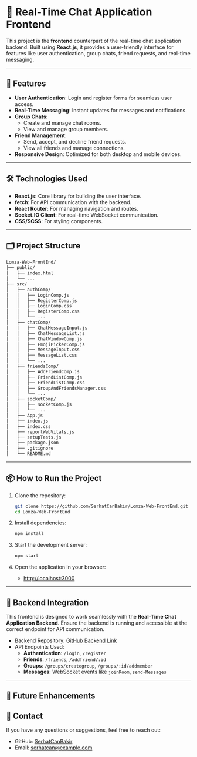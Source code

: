 # 📡 Real-Time Chat Application Frontend

This project is the **frontend** counterpart of the real-time chat application backend. Built using **React.js**, it provides a user-friendly interface for features like user authentication, group chats, friend requests, and real-time messaging.

---

## 🚀 Features

- **User Authentication**: Login and register forms for seamless user access.
- **Real-Time Messaging**: Instant updates for messages and notifications.
- **Group Chats**:
  - Create and manage chat rooms.
  - View and manage group members.
- **Friend Management**:
  - Send, accept, and decline friend requests.
  - View all friends and manage connections.
- **Responsive Design**: Optimized for both desktop and mobile devices.

---

## 🛠️ Technologies Used

- **React.js**: Core library for building the user interface.
- **fetch**: For API communication with the backend.
- **React Router**: For managing navigation and routes.
- **Socket.IO Client**: For real-time WebSocket communication.
- **CSS/SCSS**: For styling components.

---

## 🗂️ Project Structure

```bash
Lomza-Web-FrontEnd/
├── public/
│   ├── index.html
│   └── ...
├── src/
│   ├── authComp/
│   │   ├── LoginComp.js
│   │   ├── RegisterComp.js
│   │   ├── LoginComp.css
│   │   ├── RegisterComp.css
│   │   └── ...
│   ├── chatComp/
│   │   ├── ChatMessageInput.js
│   │   ├── ChatMessageList.js
│   │   ├── ChatWindowComp.js
│   │   ├── EmojiPickerComp.js
│   │   ├── MessageInput.css
│   │   ├── MessageList.css
│   │   └── ...
│   ├── friendsComp/
│   │   ├── AddFriendComp.js
│   │   ├── FriendListComp.js
│   │   ├── FriendListComp.css
│   │   ├── GroupAndFriendsManager.css
│   │   └── ...
│   ├── socketComp/
│   │   ├── socketComp.js
│   │   └── ...
│   ├── App.js
│   ├── index.js
│   ├── index.css
│   ├── reportWebVitals.js
│   ├── setupTests.js
│   ├── package.json
│   ├── .gitignore
│   └── README.md
```

---

## 📦 How to Run the Project

1. Clone the repository:
   ```bash
   git clone https://github.com/SerhatCanBakir/Lomza-Web-FrontEnd.git
   cd Lomza-Web-FrontEnd
   ```

2. Install dependencies:
   ```bash
   npm install
   ```

3. Start the development server:
   ```bash
   npm start
   ```

4. Open the application in your browser:
   - [http://localhost:3000](http://localhost:3000)

---

## 🔗 Backend Integration

This frontend is designed to work seamlessly with the **Real-Time Chat Application Backend**. Ensure the backend is running and accessible at the correct endpoint for API communication.

- Backend Repository: [GitHub Backend Link](https://github.com/SerhatCanBakir/LomzaWebBackEnd)
- API Endpoints Used:
  - **Authentication**: `/login`, `/register`
  - **Friends**: `/friends`, `/addfriend/:id`
  - **Groups**: `/groups/creategroup`, `/groups/:id/addmember`
  - **Messages**: WebSocket events like `joinRoom`, `send-Messages`

---

## 📌 Future Enhancements


## 📩 Contact

If you have any questions or suggestions, feel free to reach out:

- GitHub: [SerhatCanBakir](https://github.com/SerhatCanBakir)
- Email: [serhatcan@example.com](mailto:serhatcan@example.com)
